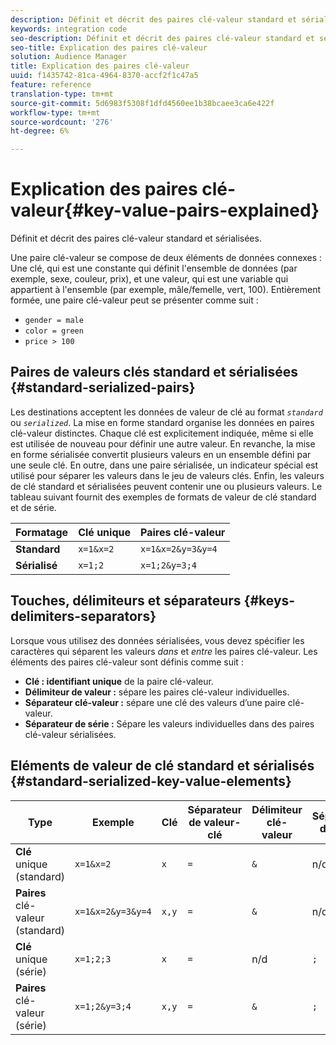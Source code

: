 ```yaml
---
description: Définit et décrit des paires clé-valeur standard et sérialisées.
keywords: integration code
seo-description: Définit et décrit des paires clé-valeur standard et sérialisées.
seo-title: Explication des paires clé-valeur
solution: Audience Manager
title: Explication des paires clé-valeur
uuid: f1435742-81ca-4964-8370-accf2f1c47a5
feature: reference
translation-type: tm+mt
source-git-commit: 5d6983f5308f1dfd4560ee1b38bcaee3ca6e422f
workflow-type: tm+mt
source-wordcount: '276'
ht-degree: 6%

---
```



# Explication des paires clé-valeur{#key-value-pairs-explained}

Définit et décrit des paires clé-valeur standard et sérialisées.

<!-- 

c_key_value_explained.xml

 -->

Une paire clé-valeur se compose de deux éléments de données connexes : Une clé, qui est une constante qui définit l&#39;ensemble de données (par exemple, sexe, couleur, prix), et une valeur, qui est une variable qui appartient à l&#39;ensemble (par exemple, mâle/femelle, vert, 100). Entièrement formée, une paire clé-valeur peut se présenter comme suit :

* `gender = male`
* `color = green`
* `price > 100`

## Paires de valeurs clés standard et sérialisées {#standard-serialized-pairs}

Les destinations acceptent les données de valeur de clé au format *`standard`* ou *`serialized`*. La mise en forme standard organise les données en paires clé-valeur distinctes. Chaque clé est explicitement indiquée, même si elle est utilisée de nouveau pour définir une autre valeur. En revanche, la mise en forme sérialisée convertit plusieurs valeurs en un ensemble défini par une seule clé. En outre, dans une paire sérialisée, un indicateur spécial est utilisé pour séparer les valeurs dans le jeu de valeurs clés. Enfin, les valeurs de clé standard et sérialisées peuvent contenir une ou plusieurs valeurs. Le tableau suivant fournit des exemples de formats de valeur de clé standard et de série.

| Formatage | Clé unique | Paires clé-valeur |
|---|---|---|
| **Standard** | `x=1&x=2` | `x=1&x=2&y=3&y=4` |
| **Sérialisé** | `x=1;2` | `x=1;2&y=3;4` |



## Touches, délimiteurs et séparateurs {#keys-delimiters-separators}

Lorsque vous utilisez des données sérialisées, vous devez spécifier les caractères qui séparent les valeurs *dans* et *entre* les paires clé-valeur. Les éléments des paires clé-valeur sont définis comme suit :

* **Clé : identifiant unique** de la paire clé-valeur.
* **Délimiteur de valeur :** sépare les paires clé-valeur individuelles.
* **Séparateur clé-valeur :** sépare une clé des valeurs d’une paire clé-valeur.
* **Séparateur de série :** Sépare les valeurs individuelles dans des paires clé-valeur sérialisées.

## Eléments de valeur de clé standard et sérialisés {#standard-serialized-key-value-elements}


| Type | Exemple | Clé | Séparateur de valeur-clé | Délimiteur clé-valeur | Séparateur de série |
---------|----------|---------|---------|----------|---------
| **Clé**  unique (standard) | `x=1&x=2` | `x` | `=` | `&` | n/d |
| **Paires**  clé-valeur (standard) | `x=1&x=2&y=3&y=4` | `x,y` | `=` | `&` | n/d |
| **Clé**  unique (série) | `x=1;2;3` | `x` | `=` | n/d | `;` |
| **Paires**  clé-valeur (série) | `x=1;2&y=3;4` | `x,y` | `=` | `&` | `;` |
